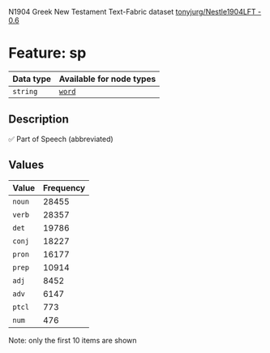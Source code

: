 <p>N1904 Greek New Testament Text-Fabric dataset <a href="https://github.com/tonyjurg/Nestle1904LFT">tonyjurg/Nestle1904LFT - 0.6</a></p>

<h1>Feature: sp</h1>

<table>
<thead>
<tr>
  <th>Data type</th>
  <th>Available for node types</th>
</tr>
</thead>
<tbody>
<tr>
  <td><code>string</code></td>
  <td><A HREF="featurebynodetype.md#word"><code>word</code></A></td>
</tr>
</tbody>
</table>

<h2>Description</h2>

<p>✅ Part of Speech (abbreviated)</p>

<h2>Values</h2>

<table>
<thead>
<tr>
  <th>Value</th>
  <th>Frequency</th>
</tr>
</thead>
<tbody>
<tr>
  <td><code>noun</code></td>
  <td>28455</td>
</tr>
<tr>
  <td><code>verb</code></td>
  <td>28357</td>
</tr>
<tr>
  <td><code>det</code></td>
  <td>19786</td>
</tr>
<tr>
  <td><code>conj</code></td>
  <td>18227</td>
</tr>
<tr>
  <td><code>pron</code></td>
  <td>16177</td>
</tr>
<tr>
  <td><code>prep</code></td>
  <td>10914</td>
</tr>
<tr>
  <td><code>adj</code></td>
  <td>8452</td>
</tr>
<tr>
  <td><code>adv</code></td>
  <td>6147</td>
</tr>
<tr>
  <td><code>ptcl</code></td>
  <td>773</td>
</tr>
<tr>
  <td><code>num</code></td>
  <td>476</td>
</tr>
</tbody>
</table>

<p>Note: only the first 10 items are shown</p>
